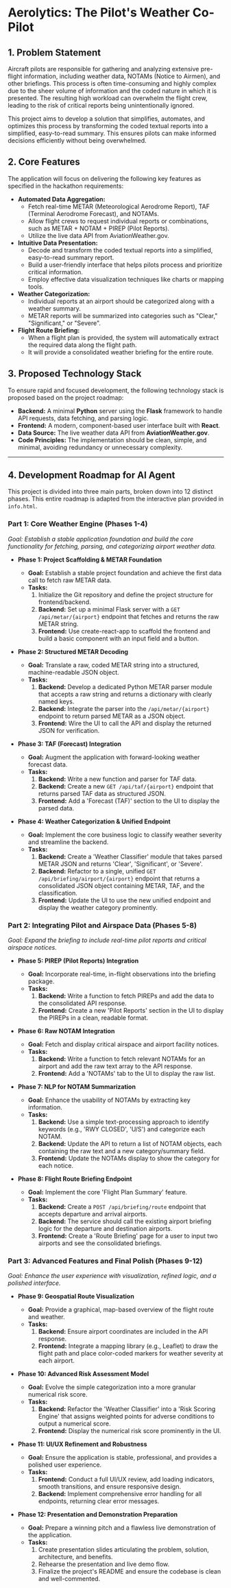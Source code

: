 # Aerolytics: The Pilot's Weather Co-Pilot

## 1. Problem Statement

Aircraft pilots are responsible for gathering and analyzing extensive pre-flight information, including weather data, NOTAMs (Notice to Airmen), and other briefings. This process is often time-consuming and highly complex due to the sheer volume of information and the coded nature in which it is presented. The resulting high workload can overwhelm the flight crew, leading to the risk of critical reports being unintentionally ignored.

This project aims to develop a solution that simplifies, automates, and optimizes this process by transforming the coded textual reports into a simplified, easy-to-read summary. This ensures pilots can make informed decisions efficiently without being overwhelmed.

## 2. Core Features

The application will focus on delivering the following key features as specified in the hackathon requirements:

* **Automated Data Aggregation:**
    * Fetch real-time METAR (Meteorological Aerodrome Report), TAF (Terminal Aerodrome Forecast), and NOTAMs.
    * Allow flight crews to request individual reports or combinations, such as METAR + NOTAM + PIREP (Pilot Reports).
    * Utilize the live data API from AviationWeather.gov.
* **Intuitive Data Presentation:**
    * Decode and transform the coded textual reports into a simplified, easy-to-read summary report.
    * Build a user-friendly interface that helps pilots process and prioritize critical information.
    * Employ effective data visualization techniques like charts or mapping tools.
* **Weather Categorization:**
    * Individual reports at an airport should be categorized along with a weather summary.
    * METAR reports will be summarized into categories such as "Clear," "Significant," or "Severe".
* **Flight Route Briefing:**
    * When a flight plan is provided, the system will automatically extract the required data along the flight path.
    * It will provide a consolidated weather briefing for the entire route.

## 3. Proposed Technology Stack

To ensure rapid and focused development, the following technology stack is proposed based on the project roadmap:

* **Backend:** A minimal **Python** server using the **Flask** framework to handle API requests, data fetching, and parsing logic.
* **Frontend:** A modern, component-based user interface built with **React**.
* **Data Source:** The live weather data API from **AviationWeather.gov**.
* **Code Principles:** The implementation should be clean, simple, and minimal, avoiding redundancy or unnecessary complexity.

---

## 4. Development Roadmap for AI Agent

This project is divided into three main parts, broken down into 12 distinct phases. This entire roadmap is adapted from the interactive plan provided in `info.html`.

### Part 1: Core Weather Engine (Phases 1-4)
*Goal: Establish a stable application foundation and build the core functionality for fetching, parsing, and categorizing airport weather data.*

* **Phase 1: Project Scaffolding & METAR Foundation**
    * **Goal:** Establish a stable project foundation and achieve the first data call to fetch raw METAR data.
    * **Tasks:**
        1.  Initialize the Git repository and define the project structure for frontend/backend.
        2.  **Backend:** Set up a minimal Flask server with a `GET /api/metar/{airport}` endpoint that fetches and returns the raw METAR string.
        3.  **Frontend:** Use create-react-app to scaffold the frontend and build a basic component with an input field and a button.

* **Phase 2: Structured METAR Decoding**
    * **Goal:** Translate a raw, coded METAR string into a structured, machine-readable JSON object.
    * **Tasks:**
        1.  **Backend:** Develop a dedicated Python METAR parser module that accepts a raw string and returns a dictionary with clearly named keys.
        2.  **Backend:** Integrate the parser into the `/api/metar/{airport}` endpoint to return parsed METAR as a JSON object.
        3.  **Frontend:** Wire the UI to call the API and display the returned JSON for verification.

* **Phase 3: TAF (Forecast) Integration**
    * **Goal:** Augment the application with forward-looking weather forecast data.
    * **Tasks:**
        1.  **Backend:** Write a new function and parser for TAF data.
        2.  **Backend:** Create a new `GET /api/taf/{airport}` endpoint that returns parsed TAF data as structured JSON.
        3.  **Frontend:** Add a 'Forecast (TAF)' section to the UI to display the parsed data.

* **Phase 4: Weather Categorization & Unified Endpoint**
    * **Goal:** Implement the core business logic to classify weather severity and streamline the backend.
    * **Tasks:**
        1.  **Backend:** Create a 'Weather Classifier' module that takes parsed METAR JSON and returns 'Clear', 'Significant', or 'Severe'.
        2.  **Backend:** Refactor to a single, unified `GET /api/briefing/airport/{airport}` endpoint that returns a consolidated JSON object containing METAR, TAF, and the classification.
        3.  **Frontend:** Update the UI to use the new unified endpoint and display the weather category prominently.

### Part 2: Integrating Pilot and Airspace Data (Phases 5-8)
*Goal: Expand the briefing to include real-time pilot reports and critical airspace notices.*

* **Phase 5: PIREP (Pilot Reports) Integration**
    * **Goal:** Incorporate real-time, in-flight observations into the briefing package.
    * **Tasks:**
        1.  **Backend:** Write a function to fetch PIREPs and add the data to the consolidated API response.
        2.  **Frontend:** Create a new 'Pilot Reports' section in the UI to display the PIREPs in a clean, readable format.

* **Phase 6: Raw NOTAM Integration**
    * **Goal:** Fetch and display critical airspace and airport facility notices.
    * **Tasks:**
        1.  **Backend:** Write a function to fetch relevant NOTAMs for an airport and add the raw text array to the API response.
        2.  **Frontend:** Add a 'NOTAMs' tab to the UI to display the raw list.

* **Phase 7: NLP for NOTAM Summarization**
    * **Goal:** Enhance the usability of NOTAMs by extracting key information.
    * **Tasks:**
        1.  **Backend:** Use a simple text-processing approach to identify keywords (e.g., 'RWY CLOSED', 'U/S') and categorize each NOTAM.
        2.  **Backend:** Update the API to return a list of NOTAM objects, each containing the raw text and a new category/summary field.
        3.  **Frontend:** Update the NOTAMs display to show the category for each notice.

* **Phase 8: Flight Route Briefing Endpoint**
    * **Goal:** Implement the core 'Flight Plan Summary' feature.
    * **Tasks:**
        1.  **Backend:** Create a `POST /api/briefing/route` endpoint that accepts departure and arrival airports.
        2.  **Backend:** The service should call the existing airport briefing logic for the departure and destination airports.
        3.  **Frontend:** Create a 'Route Briefing' page for a user to input two airports and see the consolidated briefings.

### Part 3: Advanced Features and Final Polish (Phases 9-12)
*Goal: Enhance the user experience with visualization, refined logic, and a polished interface.*

* **Phase 9: Geospatial Route Visualization**
    * **Goal:** Provide a graphical, map-based overview of the flight route and weather.
    * **Tasks:**
        1.  **Backend:** Ensure airport coordinates are included in the API response.
        2.  **Frontend:** Integrate a mapping library (e.g., Leaflet) to draw the flight path and place color-coded markers for weather severity at each airport.

* **Phase 10: Advanced Risk Assessment Model**
    * **Goal:** Evolve the simple categorization into a more granular numerical risk score.
    * **Tasks:**
        1.  **Backend:** Refactor the 'Weather Classifier' into a 'Risk Scoring Engine' that assigns weighted points for adverse conditions to output a numerical score.
        2.  **Frontend:** Display the numerical risk score prominently in the UI.

* **Phase 11: UI/UX Refinement and Robustness**
    * **Goal:** Ensure the application is stable, professional, and provides a polished user experience.
    * **Tasks:**
        1.  **Frontend:** Conduct a full UI/UX review, add loading indicators, smooth transitions, and ensure responsive design.
        2.  **Backend:** Implement comprehensive error handling for all endpoints, returning clear error messages.

* **Phase 12: Presentation and Demonstration Preparation**
    * **Goal:** Prepare a winning pitch and a flawless live demonstration of the application.
    * **Tasks:**
        1.  Create presentation slides articulating the problem, solution, architecture, and benefits.
        2.  Rehearse the presentation and live demo flow.
        3.  Finalize the project's README and ensure the codebase is clean and well-commented.